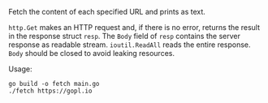 Fetch the content of each specified URL and prints as text.

`http.Get` makes an HTTP request and, if there is no error, returns the result
in the response struct `resp`. The `Body` field of `resp` contains the server 
response as readable stream. 
`ioutil.ReadAll` reads the entire response. 
`Body` should be closed to avoid leaking resources.

Usage:

```
go build -o fetch main.go
./fetch https://gopl.io
```
